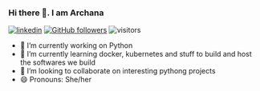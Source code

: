 ### Hi there 👋. I am Archana

[![linkedin](https://img.shields.io/badge/LinkedIn-blue?style=flat&logo=linkedin&labelColor=blue)](https://www.linkedin.com/in/archana-alva-ba246440/)
[![GitHub followers](https://img.shields.io/github/followers/priteshgohil?label=Follow&style=social)](https://github.com/aalva14)
![visitors](https://visitor-badge.glitch.me/badge?page_id=aalva14)

- 🔭 I’m currently working on Python
- 🌱 I’m currently learning docker, kubernetes and stuff to build and host the softwares we build
- 👯 I’m looking to collaborate on interesting pythong projects
- 😄 Pronouns: She/her
<!--


**aalva14/aalva14** is a ✨ _special_ ✨ repository because its `README.md` (this file) appears on your GitHub profile.

Here are some ideas to get you started:

- 🔭 I’m currently working on 
- 🌱 I’m currently learning docker, kubernetes and stuff to build and host the softwares we build
- 👯 I’m looking to collaborate on interesting pythong projects
- 🤔 I’m looking for help with ...
- 💬 Ask me about ...
- 📫 How to reach me: ...
- 😄 Pronouns: ...
- ⚡ Fun fact: ...
-->

